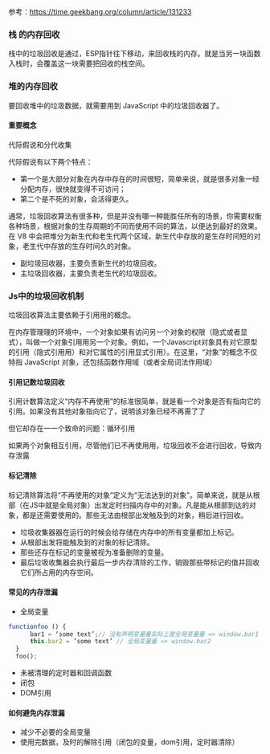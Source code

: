 参考：https://time.geekbang.org/column/article/131233


### 栈 的内存回收
栈中的垃圾回收是通过，ESP指针往下移动，来回收栈的内存。就是当另一块函数入栈时，会覆盖这一块需要把回收的栈空间。

### 堆的内存回收
要回收堆中的垃圾数据，就需要用到 JavaScript 中的垃圾回收器了。

#### 重要概念
代际假说和分代收集

代际假说有以下两个特点：
- 第一个是大部分对象在内存中存在的时间很短，简单来说，就是很多对象一经分配内存，很快就变得不可访问；
- 第二个是不死的对象，会活得更久。

通常，垃圾回收算法有很多种，但是并没有哪一种能胜任所有的场景，你需要权衡各种场景，根据对象的生存周期的不同而使用不同的算法，以便达到最好的效果。
在 V8 中会把堆分为新生代和老生代两个区域，新生代中存放的是生存时间短的对象，老生代中存放的生存时间久的对象。

- 副垃圾回收器，主要负责新生代的垃圾回收。
- 主垃圾回收器，主要负责老生代的垃圾回收。

### Js中的垃圾回收机制

垃圾回收算法主要依赖于引⽤用的概念。

在内存管理理的环境中，一个对象如果有访问另⼀个对象的权限（隐式或者显式），叫做⼀个对象引⽤用另⼀个对象。例如，一个Javascript对象具有对它原型的引⽤（隐式引⽤用）和对它属性的引⽤显式引用）。在这⾥，“对象”的概念不仅特指 JavaScript 对象，还包括函数作⽤域（或者全局词法作用域）

#### 引用记数垃圾回收

引用计数算法定义“内存不再使用”的标准很简单，就是看⼀个对象是否有指向它的引⽤。如果没有其他对象指向它了，说明该对象已经不再需了了

但它却存在⼀一个致命的问题：循环引⽤

如果两个对象相互引用，尽管他们已不再使⽤用，垃圾回收不会进⾏回收，导致内存泄露

#### 标记清除

标记清除算法将“不再使⽤的对象”定义为“⽆法达到的对象”。简单来说，就是从根部（在JS中就是全局对象）出发定时扫描内存中的对象。凡是能从根部到达的对象，都是还需要使⽤的。那些⽆法由根部出发触及到的对象，稍后进行回收。


  - 垃圾收集器器在运⾏的时候会给存储在内存中的所有变量都加上标记。    
  - 从根部出发将能触及到的对象的标记清除。    
  - 那些还存在标记的变量被视为准备删除的变量。    
  - 最后垃圾收集器会执⾏最后⼀步内存清除的⼯作，销毁那些带标记的值并回收它们所占⽤的内存空间。


  #### 常见的内存泄漏

  - 全局变量
  ```js
  functionfoo () {
        bar1 = ‘some text’;// 没有声明变量量实际上是全局变量量 => window.bar1
        this.bar2 = ‘some text’ // 全局变量量 => window.bar2
    }
    foo();
  ```

  - 未被清理的定时器和回调函数
  - 闭包
  - DOM引用

  #### 如何避免内存泄漏

  - 减少不必要的全局变量
  - 使用完数据，及时的解除引用（闭包的变量，dom引用，定时器清除）
